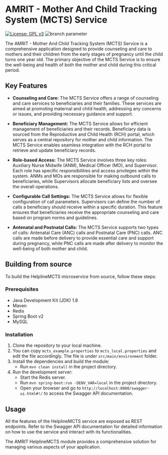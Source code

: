 # AMRIT - Mother And Child Tracking System (MCTS) Service

[![License: GPL v3](https://img.shields.io/badge/License-GPLv3-blue.svg)](https://www.gnu.org/licenses/gpl-3.0)  ![branch parameter](https://github.com/PSMRI/HelplineMCTS-API/actions/workflows/sast-and-package.yml/badge.svg)

The AMRIT - Mother And Child Tracking System (MCTS) Service is a comprehensive application designed to provide counseling and care to mothers and their children from the early stages of pregnancy until the child turns one year old. The primary objective of the MCTS Service is to ensure the well-being and health of both the mother and child during this critical period. 

## Key Features

- **Counseling and Care:** The MCTS Service offers a range of counseling and care services to beneficiaries and their families. These services are aimed at promoting maternal and child health, addressing any concerns or issues, and providing necessary guidance and support.

- **Beneficiary Management:** The MCTS Service allows for efficient management of beneficiaries and their records. Beneficiary data is sourced from the Reproductive and Child Health (RCH) portal, which serves as a central repository for mother and child information. The MCTS Service enables seamless integration with the RCH portal to retrieve and update beneficiary records.

- **Role-based Access:** The MCTS Service involves three key roles: Auxiliary Nurse Midwife (ANM), Medical Officer (MO), and Supervisor. Each role has specific responsibilities and access privileges within the system. ANMs and MOs are responsible for making outbound calls to beneficiaries, while Supervisors allocate beneficiary lists and oversee the overall operations.

- **Configurable Call Settings:** The MCTS Service allows for flexible configuration of call parameters. Supervisors can define the number of calls a beneficiary should receive within a specific duration. This feature ensures that beneficiaries receive the appropriate counseling and care based on program norms and guidelines.

- **Antenatal and Postnatal Calls:** The MCTS Service supports two types of calls: Antenatal Care (ANC) calls and Postnatal Care (PNC) calls. ANC calls are made before delivery to provide essential care and support during pregnancy, while PNC calls are made after delivery to monitor the well-being of both mother and child.

## Building from source

To build the HelplineMCTS microservice from source, follow these steps:

### Prerequisites

- Java Development Kit (JDK) 1.8
- Maven
- Redis
- Spring Boot v2
- MySQL

### Installation

1. Clone the repository to your local machine.
2. You can copy `mcts_example.properties` to `mcts_local.properties` and edit the file accordingly. The file is under `src/main/environment` folder.
2. Install the dependencies and build the module:
   - Run `mvn clean install` in the project directory.
3. Run the development server:
   - Start the Redis server.
   - Run `mvn spring-boot:run -DENV_VAR=local` in the project directory.
   - Open your browser and go to `http://localhost:8080/swagger-ui.html#!/` to access the Swagger API documentation.

## Usage

All the features of the HelplineMCTS service are exposed as REST endpoints. Refer to the Swagger API documentation for detailed information on how to use the service and interact with its functionalities.

The AMRIT HelplineMCTS module provides a comprehensive solution for managing various aspects of your application.
